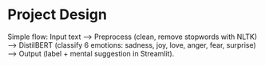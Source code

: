 # Project Design

Simple flow:
Input text --> Preprocess (clean, remove stopwords with NLTK) --> DistilBERT (classify 6 emotions: sadness, joy, love, anger, fear, surprise) --> Output (label + mental suggestion in Streamlit).
